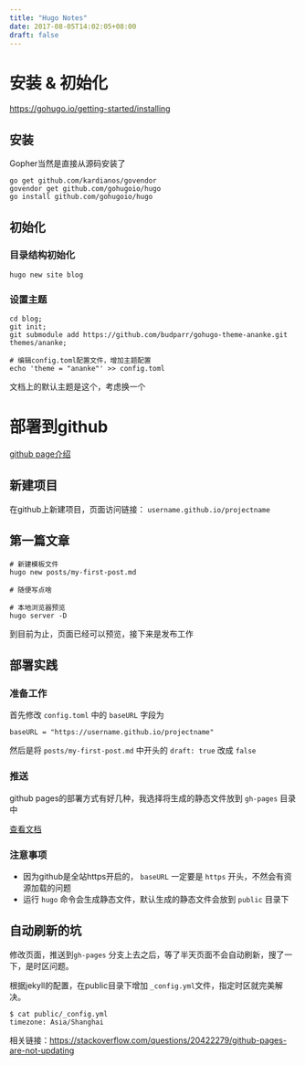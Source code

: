 ```yaml
---
title: "Hugo Notes"
date: 2017-08-05T14:02:05+08:00
draft: false
---
```


#   安装 & 初始化

https://gohugo.io/getting-started/installing

##  安装

Gopher当然是直接从源码安装了

```
go get github.com/kardianos/govendor
govendor get github.com/gohugoio/hugo
go install github.com/gohugoio/hugo
```

##  初始化

### 目录结构初始化

```shell
hugo new site blog
```

### 设置主题

```shell
cd blog;
git init;
git submodule add https://github.com/budparr/gohugo-theme-ananke.git themes/ananke;

# 编辑config.toml配置文件，增加主题配置
echo 'theme = "ananke"' >> config.toml
```

文档上的默认主题是这个，考虑换一个

#   部署到github

[github page介绍](https://help.github.com/articles/user-organization-and-project-pages/)

##  新建项目

在github上新建项目，页面访问链接： `username.github.io/projectname`   

##  第一篇文章

```shell
# 新建模板文件
hugo new posts/my-first-post.md

# 随便写点啥

# 本地浏览器预览
hugo server -D
```

到目前为止，页面已经可以预览，接下来是发布工作

##  部署实践

### 准备工作

首先修改 `config.toml` 中的 `baseURL` 字段为
```
baseURL = "https://username.github.io/projectname"
```

然后是将 `posts/my-first-post.md` 中开头的 `draft: true` 改成 `false` 

### 推送

github pages的部署方式有好几种，我选择将生成的静态文件放到 `gh-pages` 目录中

[查看文档](https://gohugo.io/hosting-and-deployment/hosting-on-github/#deployment-from-your-gh-pages-branch)

### 注意事项

-   因为github是全站https开启的， `baseURL` 一定要是 `https` 开头，不然会有资源加载的问题
-   运行 `hugo` 命令会生成静态文件，默认生成的静态文件会放到 `public` 目录下

##  自动刷新的坑

修改页面，推送到`gh-pages` 分支上去之后，等了半天页面不会自动刷新，搜了一下，是时区问题。

根据jekyll的配置，在public目录下增加 `_config.yml`文件，指定时区就完美解决。

```shell
$ cat public/_config.yml
timezone: Asia/Shanghai
```

相关链接：https://stackoverflow.com/questions/20422279/github-pages-are-not-updating